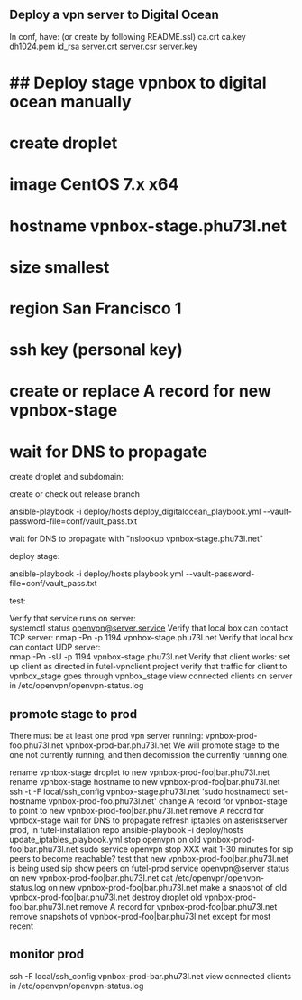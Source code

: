 ## Deploy a vpn server to Digital Ocean

In conf, have:
(or create by following README.ssl)
ca.crt ca.key dh1024.pem
id_rsa
server.crt server.csr server.key

# ## Deploy stage vpnbox to digital ocean manually

# create droplet
# image CentOS 7.x x64
# hostname vpnbox-stage.phu73l.net
# size smallest
# region San Francisco 1
# ssh key (personal key)

# create or replace A record for new vpnbox-stage
# wait for DNS to propagate

create droplet and subdomain:

create or check out release branch

  ansible-playbook -i deploy/hosts deploy_digitalocean_playbook.yml  --vault-password-file=conf/vault_pass.txt

wait for DNS to propagate with "nslookup vpnbox-stage.phu73l.net"

deploy stage:

  ansible-playbook -i deploy/hosts playbook.yml --vault-password-file=conf/vault_pass.txt

test:

  Verify that service runs on server:  
  systemctl status openvpn@server.service
  Verify that local box can contact TCP server:
  nmap -Pn -p 1194 vpnbox-stage.phu73l.net
  Verify that local box can contact UDP server:  
  nmap -Pn -sU -p 1194 vpnbox-stage.phu73l.net
  Verify that client works:
  set up client as directed in futel-vpnclient project
  verify that traffic for client to vpnbox_stage goes through vpnbox_stage
  view connected clients on server in /etc/openvpn/openvpn-status.log

## promote stage to prod

There must be at least one prod vpn server running:
vpnbox-prod-foo.phu73l.net
vpnbox-prod-bar.phu73l.net
We will promote stage to the one not currently running, and then decomission the currently running one.

rename vpnbox-stage droplet to new vpnbox-prod-foo|bar.phu73l.net
rename vpnbox-stage hostname to new vpnbox-prod-foo|bar.phu73l.net
  ssh -t -F local/ssh_config vpnbox-stage.phu73l.net 'sudo hostnamectl set-hostname vpnbox-prod-foo.phu73l.net'
change A record for vpnbox-stage to point to new vpnbox-prod-foo|bar.phu73l.net
remove A record for vpnbox-stage
wait for DNS to propagate
refresh iptables on asteriskserver prod, in futel-installation repo
  ansible-playbook -i deploy/hosts update_iptables_playbook.yml
stop openvpn on old vpnbox-prod-foo|bar.phu73l.net
  sudo service openvpn stop
XXX wait 1-30 minutes for sip peers to become reachable?
test that new vpnbox-prod-foo|bar.phu73l.net is being used
  sip show peers on futel-prod
  service openvpn@server status on new vpnbox-prod-foo|bar.phu73l.net
  cat /etc/openvpn/openvpn-status.log on new vpnbox-prod-foo|bar.phu73l.net
make a snapshot of old vpnbox-prod-foo|bar.phu73l.net
destroy droplet old vpnbox-prod-foo|bar.phu73l.net
remove A record for vpnbox-prod-foo|bar.phu73l.net
remove snapshots of vpnbox-prod-foo|bar.phu73l.net except for most recent

## monitor prod

  ssh -F local/ssh_config vpnbox-prod-bar.phu73l.net
  view connected clients in /etc/openvpn/openvpn-status.log
